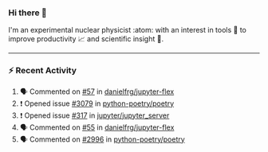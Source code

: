 ### Hi there 👋
I'm an experimental nuclear physicist :atom: with an interest in tools :wrench: to improve productivity :chart_with_upwards_trend: and scientific insight :telescope:.
<!--
**agoose77/agoose77** is a ✨ _special_ ✨ repository because its `README.md` (this file) appears on your GitHub profile.

Here are some ideas to get you started:

- 🔭 I’m currently working on ...
- 🌱 I’m currently learning ...
- 👯 I’m looking to collaborate on ...
- 🤔 I’m looking for help with ...
- 💬 Ask me about ...
- 📫 How to reach me: ...
- 😄 Pronouns: ...
- ⚡ Fun fact: ...
-->

---
### :zap: Recent Activity
<!--START_SECTION:activity-->
1. 🗣 Commented on [#57](https://github.com/danielfrg/jupyter-flex/issues/57) in [danielfrg/jupyter-flex](https://github.com/danielfrg/jupyter-flex)
2. ❗️ Opened issue [#3079](https://github.com/python-poetry/poetry/issues/3079) in [python-poetry/poetry](https://github.com/python-poetry/poetry)
3. ❗️ Opened issue [#317](https://github.com/jupyter/jupyter_server/issues/317) in [jupyter/jupyter_server](https://github.com/jupyter/jupyter_server)
4. 🗣 Commented on [#55](https://github.com/danielfrg/jupyter-flex/issues/55) in [danielfrg/jupyter-flex](https://github.com/danielfrg/jupyter-flex)
5. 🗣 Commented on [#2996](https://github.com/python-poetry/poetry/issues/2996) in [python-poetry/poetry](https://github.com/python-poetry/poetry)
<!--END_SECTION:activity-->
